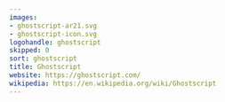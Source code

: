 ```yaml
---
images:
- ghostscript-ar21.svg
- ghostscript-icon.svg
logohandle: ghostscript
skipped: 0
sort: ghostscript
title: Ghostscript
website: https://ghostscript.com/
wikipedia: https://en.wikipedia.org/wiki/Ghostscript
---
```

